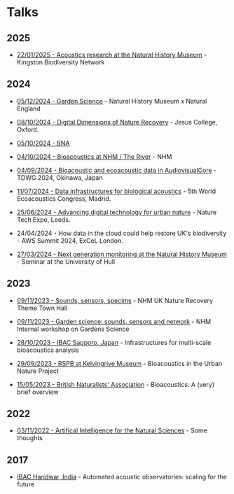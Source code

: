 # Talks

## 2025

- [22/01/2025 - Acoustics research at the Natural History Museum](/talks/2025-Kingston) - Kingston Biodiversity Network
## 2024

- [05/12/2024 - Garden Science](/talks/2024-GS) - Natural History Museum x Natural England

- [08/10/2024 - Digital Dimensions of Nature Recovery](/talks/2024-DDNR) - Jesus College, Oxford.

- [05/10/2024 - BNA](/talks/2024-BNA)

- [04/10/2024 - Bioacoustics at NHM / The River](/talks/2024-TheRiver) - NHM

- [04/09/2024 - Bioacoustic and ecoacoustic data in AudiovisualCore](/talks/2024-09-tdwg) - TDWG 2024, Okinawa, Japan

- [11/07/2024 - Data infrastructures for biological acoustics](/talks/2024-Madrid) - 5th World Ecoacoustics Congress, Madrid.

- [25/06/2024 - Advancing digital technology for urban nature](/talks/2024-NatureTech) - Nature Tech Expo, Leeds.

- 24/04/2024 - How data in the cloud could help restore UK's biodiversity - AWS Summit 2024, ExCeL London.

- [27/03/2024 - Next generation monitoring at the Natural History Museum](/talks/2024-Hull) - Seminar at the University of Hull

## 2023

- [09/11/2023 - Sounds, sensors, specims](talks/2023-11-NR) - NHM UK Nature Recovery Theme Town Hall

- [09/11/2023 - Garden science: sounds, sensors and network](/talks/2023-11-GS) - NHM Internal workshop on Gardens Science

- [28/10/2023 - IBAC Sapporo, Japan](/talks/2023-IBAC) - Infrastructures for multi-scale bioacoustics analysis

- [29/09/2023 - RSPB at Kelvingrive Museum](/talks/2023-09-RSPB) - Bioacoustics in the Urban Nature Project

- [15/05/2023 - British Naturalists' Association](/talks/2023-05-BNA) - Bioacoustics: A (very) brief overview

## 2022

- [03/11/2022 - Artifical Intelligence for the Natural Sciences](/talks/2022-11-AI) - Some thoughts

## 2017

- [IBAC Haridwar, India](/talks/2017-IBAC) - Automated acoustic observatories: scaling for the future
